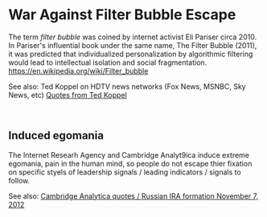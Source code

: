 # War Against Filter Bubble Escape

The term *filter bubble* was coined by internet activist Eli Pariser circa 2010. In Pariser's influential book under the same name, The Filter Bubble (2011), it was predicted that individualized personalization by algorithmic filtering would lead to intellectual isolation and social fragmentation.    
https://en.wikipedia.org/wiki/Filter_bubble

See also: Ted Koppel on HDTV news networks (Fox News, MSNBC, Sky News, etc) [Quotes from Ted Koppel](../..//Quotes_Pile/Ted_Koppel.md)

&nbsp;

## Induced egomania

The Internet Researh Agency and Cambridge Analyt9ica induce extreme egomania, pain in the human mind, so people do not escape thier fixation on specific styels of leadership signals / leading indicators / signals to follow.

See also: [Cambridge Analytica quotes / Russian IRA formation November 7, 2012](../../Quotes_Pile/Cambridge_Analytica_Quotes.md)

